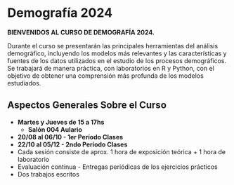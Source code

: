 # Demografía 2024

**BIENVENIDOS AL CURSO DE DEMOGRAFÍA 2024.**

Durante el curso se presentarán las principales herramientas del análisis demográfico, incluyendo los modelos más relevantes y las características y fuentes de los datos utilizados en el estudio de los procesos demográficos. Se trabajará de manera práctica, con laboratorios en R y Python, con el objetivo de obtener una comprensión más profunda de los modelos estudiados.

## Aspectos Generales Sobre el Curso

- **Martes y Jueves de 15 a 17hs** 
  - **Salón 004 Aulario**
- **20/08 al 06/10 - 1er Período Clases**
- **22/10 al 05/12 - 2ndo Período Clases**
- Cada sesión consiste de aprox. 1 hora de exposición teórica + 1 hora de laboratorio
- Evaluación continua - Entregas periódicas de los ejercicios prácticos
- Dos trabajos escritos
